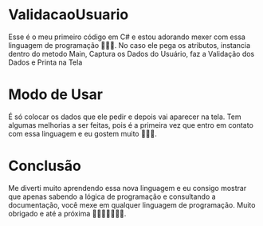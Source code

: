 # ValidacaoUsuario

Esse é o meu primeiro código em C# e estou adorando mexer com essa linguagem de programação 🙂🙂🙂. No caso ele pega os atributos, instancia dentro do metodo Main, Captura os Dados do Usuário, faz a Validação dos Dados e Printa na Tela

# Modo de Usar

É só colocar os dados que ele pedir e depois vai aparecer na tela. Tem algumas melhorias a ser feitas, pois é a primeira vez que entro em contato com essa linguagem e eu gostem muito 🙂🙂🙂.


# Conclusão

Me diverti muito aprendendo essa nova linguagem e eu consigo mostrar que apenas sabendo a lógica de programação e consultando a documentação, você mexe em qualquer linguagem de programação. Muito obrigado e até a próxima 🙂🙂🙂🙂🙂🙂🙂.
